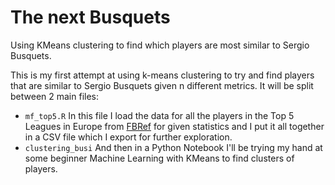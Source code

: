 # The next Busquets
Using KMeans clustering to find which players are most similar to Sergio Busquets.

This is my first attempt at using k-means clustering to try and find players that are similar to Sergio Busquets given n different metrics. It will be split between 2 main files:

- `mf_top5.R` In this file I load the data for all the players in the Top 5 Leagues in Europe from [FBRef](https://www.fbref.com) for given statistics and I put it all together in a CSV file which I export for further exploration. 
- `clustering_busi` And then in a Python Notebook I'll be trying my hand at some beginner Machine Learning with KMeans to find clusters of players.
